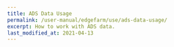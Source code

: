 ```yaml
---
title: ADS Data Usage
permalink: /user-manual/edgefarm/use/ads-data-usage/
excerpt: How to work with ADS data.
last_modified_at: 2021-04-13
---
```

